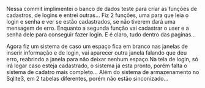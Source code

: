 Nessa commit implimentei o banco de dados teste para
criar as funçôes de cadastros, de logins e entrei outras...
Fiz 2 funções, uma para que leia o login e senha e ver se estão cadastrados,
se não tiverem dará uma mensagem de erro.
Enquanto a segunda função vai cadastrar o user e a senha dele para conseguir
fazer login.
E é claro, tudo dentro das paginas...

Agora fiz um sistema de caso um espaço fica em branco nas janelas de inserir informação e de login, vai aparecer outra janela falando que deu erro, reabrindo a janela para nâo deixar nenhum espaço.Na tela de login, só irá logar caso esteja cadastrado, o sistema já esta pronto, porém falta o sistema de cadatro mais completo...
Além do sistema de armazenamento no Sqlite3, em 2 tabelas diferentes, porém não estão sinconizado...